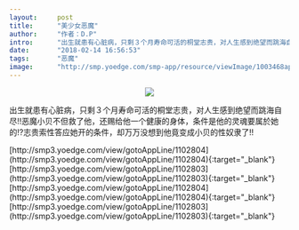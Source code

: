 ```yaml
---
layout:     post
title:      "美少女恶魔"
author:     "作者：D.P"
intro:      "出生就患有心脏病，只剩３个月寿命可活的桐堂志贵，对人生感到绝望而跳海自尽!!恶魔小贝不但救了他，还赐给他一个健康的身体，条件是他的灵魂要属於她的!?志贵索性答应她开的条件，却万万没想到他竟变成小贝的性奴隶了!!"
date:       "2018-02-14 16:56:53"
tags:       "恶魔"
image:      "http://smp.yoedge.com/smp-app/resource/viewImage/1003468appline.png"
---
```

<div style="text-align: center">
<p><img src="http://smp.yoedge.com/smp-app/resource/viewImage/1003468appline.png"/></p>
</div>
<p class="post-meta">
<span>出生就患有心脏病，只剩３个月寿命可活的桐堂志贵，对人生感到绝望而跳海自尽!!恶魔小贝不但救了他，还赐给他一个健康的身体，条件是他的灵魂要属於她的!?志贵索性答应她开的条件，却万万没想到他竟变成小贝的性奴隶了!!</span>
</p>
[http://smp3.yoedge.com/view/gotoAppLine/1102804](http://smp3.yoedge.com/view/gotoAppLine/1102804){:target="_blank"}
[http://smp3.yoedge.com/view/gotoAppLine/1102803](http://smp3.yoedge.com/view/gotoAppLine/1102803){:target="_blank"}
[http://smp3.yoedge.com/view/gotoAppLine/1102804](http://smp3.yoedge.com/view/gotoAppLine/1102804){:target="_blank"}
[http://smp3.yoedge.com/view/gotoAppLine/1102803](http://smp3.yoedge.com/view/gotoAppLine/1102803){:target="_blank"}


